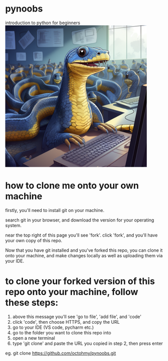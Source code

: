 # pynoobs
introduction to python for beginners \
<img src="/logo.png" alt="python render" width="450" height="450">

# how to clone me onto your own machine

firstly, you'll need to install git on your machine.

search git in your browser, and download the version for your operating system. 

near the top right of this page you'll see 'fork'. click 'fork', and you'll have your own copy of this repo. 

Now that you have git installed and you've forked this repo, you can clone it onto your machine, and make changes locally as well as uploading them via your IDE. 

# to clone your forked version of this repo onto your machine, follow these steps: 


1. above this message you'll see 'go to file', 'add file', and 'code'
2. click 'code', then choose HTTPS, and copy the URL
3. go to your IDE (VS code, pycharm etc.)
4. go to the folder you want to clone this repo into
5. open a new terminal
6. type 'git clone' and paste the URL you copied in step 2, then press enter

eg. git clone https://github.com/octohmy/pynoobs.git 

